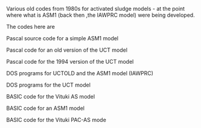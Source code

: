 Various old codes from 1980s for activated sludge models - at the point where what is ASM1 (back then ,the IAWPRC model) were being developed.

The codes here are

Pascal source code for a simple ASM1 model

Pascal code for an old version of the UCT model

Pascal code for the 1994 version of the UCT model

DOS programs for UCTOLD and the ASM1 model (IAWPRC)

DOS programs for the UCT model

BASIC code for the Vituki AS model

BASIC code for an ASM1 model

BASIC code for the Vituki PAC-AS mode
